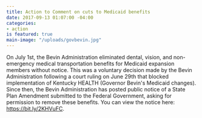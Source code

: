 ```yaml
---
title: Action to Comment on cuts to Medicaid benefits
date: 2017-09-13 01:07:00 -04:00
categories:
- action
is featured: true
main-image: "/uploads/govbevin.jpg"
---
```


On July 1st, the Bevin Administration eliminated dental, vision, and non-emergency medical transportation benefits for Medicaid expansion members without notice. This was a voluntary decision made by the Bevin Administration following a court ruling on June 29th that blocked implementation of Kentucky HEALTH (Governor Bevin's Medicaid changes). 
Since then, the Bevin Administration has posted public notice of a State Plan Amendment submitted to the Federal Government, asking for permission to remove these benefits. You can view the notice here: https://bit.ly/2KHVuFC. 

<a class="embedly-card" href="https://bit.ly/2KHVuFC /">

